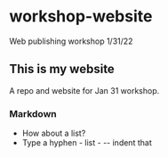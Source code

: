 # workshop-website
Web publishing workshop 1/31/22

## This is my website
A repo and website for Jan 31 workshop. 

### Markdown
- How about a list?
- Type a hyphen - list - 
-- indent that 
